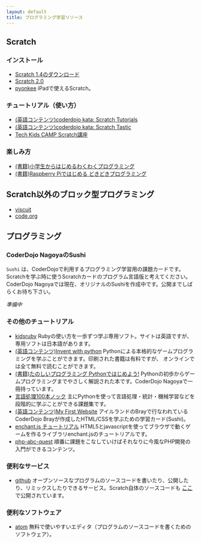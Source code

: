 ```yaml
---
layout: default
title: プログラミング学習リソース
---
```


## Scratch

### インストール

* [Scratch 1.4のダウンロード](http://scratch.mit.edu/discuss/topic/7014/)
* [Scratch 2.0](http://scratch.mit.edu)
* [pyonkee](https://itunes.apple.com/jp/app/pyonki/id905012686) iPadで使えるScratch。

### チュートリアル（使い方）

* [(英語コンテンツ)coderdojo kata: Scratch Tutorials](http://kata.coderdojo.com/wiki/Tutorials#Scratch_Tutorials)
* [(英語コンテンツ)coderdojo kata: Scratch Tastic](http://kata.coderdojo.com/wiki/ScratchTastic)
* [Tech Kids CAMP Scratch講座](http://techkidscamp.jp/scratch/)

### 楽しみ方

* [(書籍)小学生からはじめるわくわくプログラミング](http://www.amazon.co.jp/dp/4822285154/)
* [(書籍)Raspberry Piではじめる どきどきプログラミング](http://www.amazon.co.jp/dp/4822297314/)

## Scratch以外のブロック型プログラミング

* [viscuit](http://www.viscuit.com)
* [code.org](http://studio.code.org)

## プログラミング

### CoderDojo NagoyaのSushi

``Sushi`` は、CoderDojoで利用するプログラミング学習用の課題カードです。  
Scratchを学ぶ時に使うScratchカードのプログラム言語版と考えてください。  
CoderDojo Nagoyaでは現在、オリジナルのSushiを作成中です。公開までしばらくお待ち下さい。

*準備中*

### その他のチュートリアル

* [kidsruby](http://kidsruby.com/)
Rubyの使い方を一歩ずつ学ぶ専用ソフト。サイトは英語ですが、専用ソフトは日本語があります。
* [(英語コンテンツ)Invent with python](http://inventwithpython.com/)
Pythonによる本格的なゲームプログラミングを学ぶことができます。印刷された書籍は有料ですが、
オンラインでは全て無料で読むことができます。
* [(書籍)たのしいプログラミング Pythonではじめよう!](http://www.amazon.co.jp/dp/4274069443/)
Pythonの初歩からゲームプログラミングまでやさしく解説された本です。CoderDojo Nagoyaで一冊持っています。
* [言語処理100本ノック](http://www.cl.ecei.tohoku.ac.jp/nlp100/#)
主にPythonを使って言語処理・統計・機械学習などを段階的に学ぶことができる課題集です。
* [(英語コンテンツ)My First Website](http://kata.coderdojo.com/wiki/My_First_Website)
アイルランドのBrayで行なわれているCoderDojo Brayが作成したHTML/CSSを学ぶための学習カード(Sushi)。
* [enchant.js チュートリアル](http://enchantjs.com/ja/tutorial/lets-start-enchant-js/)
HTML5とjavascriptを使ってブラウザで動くゲームを作るライブラリenchant.jsのチュートリアルです。
* [php-abc-quest](https://github.com/qckanemoto/php-abc-quests)
順番に課題をこなしていけばそれなりに今風なPHP開発の入門ができるコンテンツ。

### 便利なサービス

* [github](https://github.com)
オープンソースなプログラムのソースコードを書いたり、公開したり、リミックスしたりできるサービス。Scratch自体のソースコードも [ここ](https://github.com/LLK/Scratch_1.4) で公開されています。

### 便利なソフトウェア

* [atom](https://atom.io/)
無料で使いやすいエディタ（プログラムのソースコードを書くためのソフトウェア）。
